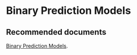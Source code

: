   <properties
	pageTitle="apply auto - in-built machine learning model - binary prediction"
	description="apply auto - in-built machine learning model - binary prediction"
	service="microsoft.PowerBIDedicated"
	resource="capacities"
	authors="pjfreitas"
	ms.author="pfreitas"	
	displayOrder="240"
	selfHelpType="generic"
	supportTopicIds="32633799"
	productPesIds="16334"
	cloudEnvironments="public, MoonCake, fairfax" 
	articleId="52fcd13b-9a90-57bb-b980-5ad6d93b1167"
/>

# Binary Prediction Models

## **Recommended documents**

[Binary Prediction Models](https://docs.microsoft.com/power-bi/service-machine-learning-automated#binary-prediction-models).<br>